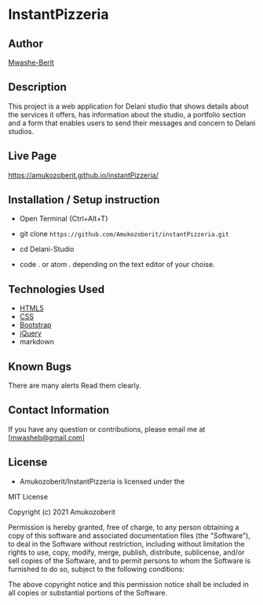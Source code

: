 # InstantPizzeria

## Author

[Mwashe-Berit](https://github.com/Amukozoberit)

## Description

This project is a web application for Delani studio that shows details about the services it offers, has information about the studio, a portfolio section and a form that enables users to send their messages and concern to Delani studios. 



## Live Page 
https://amukozoberit.github.io/instantPizzeria/


## Installation / Setup instruction
* Open Terminal {Ctrl+Alt+T}

* git clone ```https://github.com/Amukozoberit/instantPizzeria.git```

* cd Delani-Studio

* code . or atom . depending on the text editor of your choise.

## Technologies Used

* [HTML5](https://github.com/topics/html5)
* [CSS](https://github.com/topics/css3)
* [Bootstrap](https://github.com/topics/bootstrap)
* [jQuery](https://github.com/topics/javascript)
* markdown



## Known Bugs


There are many alerts Read them clearly. 


## Contact Information 

If you have any question or contributions, please email me at [mwasheb@gmail.com]

## License
* Amukozoberit/InstantPizzeria is licensed under the

MIT License

Copyright (c) 2021 Amukozoberit

Permission is hereby granted, free of charge, to any person obtaining a copy
of this software and associated documentation files (the "Software"), to deal
in the Software without restriction, including without limitation the rights
to use, copy, modify, merge, publish, distribute, sublicense, and/or sell
copies of the Software, and to permit persons to whom the Software is
furnished to do so, subject to the following conditions:

The above copyright notice and this permission notice shall be included in all
copies or substantial portions of the Software.
